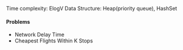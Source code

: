  Time complexity: ElogV
 Data Structure: Heap(priority queue), HashSet

#### Problems
- Network Delay Time
- Cheapest Flights Within K Stops